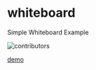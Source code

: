whiteboard
==========

Simple Whiteboard Example


![contributors](http://http://i42.photobucket.com/albums/e316/tanasiliev/Apps/whiteboard_zps5dba4e44.png)


   
 
 [demo](http://simple-whiteboard.herokuapp.com) 

